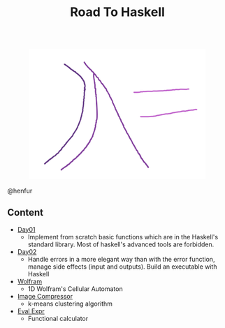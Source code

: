 <h1 align="center">Road To Haskell</h1>
<br/><br/>
<p align="center">
<img src="documentation/haskell.png" height="300">
</p>
@henfur

## Content
- [Day01](./01-day1)
    - Implement from scratch basic functions which are in the Haskell's standard library.
    Most of haskell's advanced tools are forbidden.
- [Day02](./02-day2)
    - Handle errors in a more elegant way than with the error function, manage side effects (input and outputs).
    Build an executable with Haskell
- [Wolfram](./03-wolfram)
    - 1D Wolfram's Cellular Automaton
- [Image Compressor](./04-image_compressor)
    - k-means clustering algorithm
- [Eval Expr](./05-funEvalExpr)
    - Functional calculator
